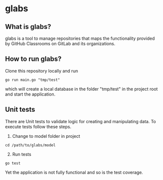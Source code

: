 # glabs

## What is glabs?

glabs is a tool to manage repositories that maps the functionality provided by GitHub Classrooms on GitLab and its organizations.

## How to run glabs?

Clone this repository locally and run

```
go run main.go "tmp/test"
```

which will create a local database in the folder "tmp/test" in the project root and start the application.

## Unit tests

There are Unit tests to validate logic for creating and manipulating data. To execute tests follow these steps.

1. Change to model folder in project

```
cd /path/to/glabs/model
```

2. Run tests

```
go test
```

Yet the application is not fully functional and so is the test coverage.
